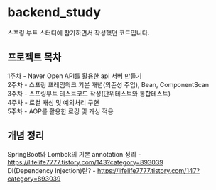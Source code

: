# backend_study

스프링 부트 스터디에 참가하면서 작성했던 코드입니다.

## 프로젝트 목차

1주차 - Naver Open API를 활용한 api 서버 만들기  
2주차 - 스프링 프레임워크 기본 개념(의존성 주입), Bean, ComponentScan  
3주차 - 스프링부트 테스트코드 작성(단위테스트와 통합테스트)  
4주차 - 로컬 캐싱 및 예외처리 구현  
5주차 - AOP를 활용한 로깅 및 캐싱 적용

## 개념 정리
SpringBoot와 Lombok의 기본 annotation 정리 - https://lifelife7777.tistory.com/143?category=893039  
DI(Dependency Injection)란? - https://lifelife7777.tistory.com/147?category=893039  
